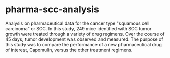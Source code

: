 # pharma-scc-analysis
Analysis on pharmaceutical data for the cancer type "squamous cell carcinoma" or SCC. In this study, 249 mice identified with SCC tumor growth were treated through a variety of drug regimens. Over the course of 45 days, tumor development was observed and measured. The purpose of this study was to compare the performance of a new pharmaceutical drug of interest, Capomulin, versus the other treatment regimens.
